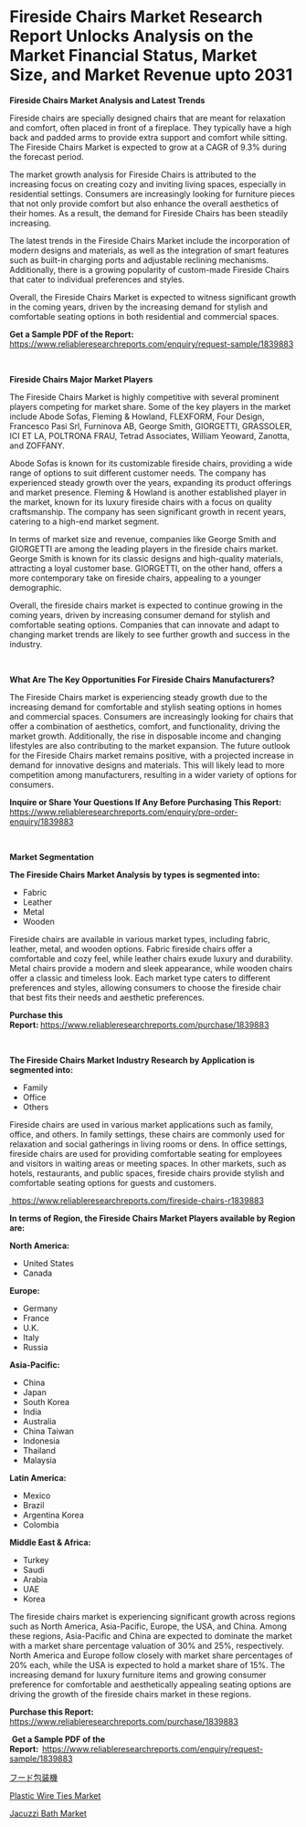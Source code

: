 <p><h1>Fireside Chairs Market Research Report Unlocks Analysis on the Market Financial Status, Market Size, and Market Revenue upto 2031</h1></p><p><strong>Fireside Chairs Market Analysis and Latest Trends</strong></p>
<p><p>Fireside chairs are specially designed chairs that are meant for relaxation and comfort, often placed in front of a fireplace. They typically have a high back and padded arms to provide extra support and comfort while sitting. The Fireside Chairs Market is expected to grow at a CAGR of 9.3% during the forecast period.</p><p>The market growth analysis for Fireside Chairs is attributed to the increasing focus on creating cozy and inviting living spaces, especially in residential settings. Consumers are increasingly looking for furniture pieces that not only provide comfort but also enhance the overall aesthetics of their homes. As a result, the demand for Fireside Chairs has been steadily increasing.</p><p>The latest trends in the Fireside Chairs Market include the incorporation of modern designs and materials, as well as the integration of smart features such as built-in charging ports and adjustable reclining mechanisms. Additionally, there is a growing popularity of custom-made Fireside Chairs that cater to individual preferences and styles.</p><p>Overall, the Fireside Chairs Market is expected to witness significant growth in the coming years, driven by the increasing demand for stylish and comfortable seating options in both residential and commercial spaces.</p></p>
<p><strong>Get a Sample PDF of the Report:&nbsp;</strong> <a href="https://www.reliableresearchreports.com/enquiry/request-sample/1839883">https://www.reliableresearchreports.com/enquiry/request-sample/1839883</a></p>
<p>&nbsp;</p>
<p><strong>Fireside Chairs Major Market Players</strong></p>
<p><p>The Fireside Chairs Market is highly competitive with several prominent players competing for market share. Some of the key players in the market include Abode Sofas, Fleming & Howland, FLEXFORM, Four Design, Francesco Pasi Srl, Furninova AB, George Smith, GIORGETTI, GRASSOLER, ICI ET LA, POLTRONA FRAU, Tetrad Associates, William Yeoward, Zanotta, and ZOFFANY.</p><p>Abode Sofas is known for its customizable fireside chairs, providing a wide range of options to suit different customer needs. The company has experienced steady growth over the years, expanding its product offerings and market presence. Fleming & Howland is another established player in the market, known for its luxury fireside chairs with a focus on quality craftsmanship. The company has seen significant growth in recent years, catering to a high-end market segment.</p><p>In terms of market size and revenue, companies like George Smith and GIORGETTI are among the leading players in the fireside chairs market. George Smith is known for its classic designs and high-quality materials, attracting a loyal customer base. GIORGETTI, on the other hand, offers a more contemporary take on fireside chairs, appealing to a younger demographic.</p><p>Overall, the fireside chairs market is expected to continue growing in the coming years, driven by increasing consumer demand for stylish and comfortable seating options. Companies that can innovate and adapt to changing market trends are likely to see further growth and success in the industry.</p></p>
<p>&nbsp;</p>
<p><strong>What Are The Key Opportunities For Fireside Chairs Manufacturers?</strong></p>
<p><p>The Fireside Chairs market is experiencing steady growth due to the increasing demand for comfortable and stylish seating options in homes and commercial spaces. Consumers are increasingly looking for chairs that offer a combination of aesthetics, comfort, and functionality, driving the market growth. Additionally, the rise in disposable income and changing lifestyles are also contributing to the market expansion. The future outlook for the Fireside Chairs market remains positive, with a projected increase in demand for innovative designs and materials. This will likely lead to more competition among manufacturers, resulting in a wider variety of options for consumers.</p></p>
<p><strong>Inquire or Share Your Questions If Any Before Purchasing This Report:</strong> <a href="https://www.reliableresearchreports.com/enquiry/pre-order-enquiry/1839883">https://www.reliableresearchreports.com/enquiry/pre-order-enquiry/1839883</a></p>
<p>&nbsp;</p>
<p><strong>Market Segmentation</strong></p>
<p><strong>The Fireside Chairs Market Analysis by types is segmented into:</strong></p>
<p><ul><li>Fabric</li><li>Leather</li><li>Metal</li><li>Wooden</li></ul></p>
<p><p>Fireside chairs are available in various market types, including fabric, leather, metal, and wooden options. Fabric fireside chairs offer a comfortable and cozy feel, while leather chairs exude luxury and durability. Metal chairs provide a modern and sleek appearance, while wooden chairs offer a classic and timeless look. Each market type caters to different preferences and styles, allowing consumers to choose the fireside chair that best fits their needs and aesthetic preferences.</p></p>
<p><strong>Purchase this Report:&nbsp;</strong><a href="https://www.reliableresearchreports.com/purchase/1839883">https://www.reliableresearchreports.com/purchase/1839883</a></p>
<p>&nbsp;</p>
<p><strong>The Fireside Chairs Market Industry Research by Application is segmented into:</strong></p>
<p><ul><li>Family</li><li>Office</li><li>Others</li></ul></p>
<p><p>Fireside chairs are used in various market applications such as family, office, and others. In family settings, these chairs are commonly used for relaxation and social gatherings in living rooms or dens. In office settings, fireside chairs are used for providing comfortable seating for employees and visitors in waiting areas or meeting spaces. In other markets, such as hotels, restaurants, and public spaces, fireside chairs provide stylish and comfortable seating options for guests and customers.</p></p>
<p><a href="https://www.reliableresearchreports.com/fireside-chairs-r1839883">&nbsp;https://www.reliableresearchreports.com/fireside-chairs-r1839883</a></p>
<p><strong>In terms of Region, the Fireside Chairs Market Players available by Region are:</strong></p>
<p>
    <p> <strong> North America: </strong>
        <ul>
            <li>United States</li>
            <li>Canada</li>
        </ul>
        </p> 
    <p> <strong> Europe: </strong>
        <ul>
            <li>Germany</li>
            <li>France</li>
            <li>U.K.</li>
            <li>Italy</li>
            <li>Russia</li>
        </ul>
        </p> 
    <p> <strong> Asia-Pacific: </strong>
        <ul>
            <li>China</li>
            <li>Japan</li>
            <li>South Korea</li>
            <li>India</li>
            <li>Australia</li>
            <li>China Taiwan</li>
            <li>Indonesia</li>
            <li>Thailand</li>
            <li>Malaysia</li>
        </ul>
        </p> 
    <p> <strong> Latin America: </strong>
        <ul>
            <li>Mexico</li>
            <li>Brazil</li>
            <li>Argentina Korea</li>
            <li>Colombia</li>
        </ul>
        </p> 
    <p> <strong> Middle East & Africa: </strong>
        <ul>
            <li>Turkey</li>
            <li>Saudi</li>
            <li>Arabia</li>
            <li>UAE</li>
            <li>Korea</li>
        </ul>
    </p>
    </p>
<p><p>The fireside chairs market is experiencing significant growth across regions such as North America, Asia-Pacific, Europe, the USA, and China. Among these regions, Asia-Pacific and China are expected to dominate the market with a market share percentage valuation of 30% and 25%, respectively. North America and Europe follow closely with market share percentages of 20% each, while the USA is expected to hold a market share of 15%. The increasing demand for luxury furniture items and growing consumer preference for comfortable and aesthetically appealing seating options are driving the growth of the fireside chairs market in these regions.</p></p>
<p><strong>Purchase this Report: </strong><a href="https://www.reliableresearchreports.com/purchase/1839883">https://www.reliableresearchreports.com/purchase/1839883</a></p>
<p>&nbsp;<strong>Get a Sample PDF of the Report:&nbsp;&nbsp;</strong><a href="https://www.reliableresearchreports.com/enquiry/request-sample/1839883">https://www.reliableresearchreports.com/enquiry/request-sample/1839883</a></p>
<p><strong></strong></p>
<p><p><a href="https://github.com/one-cool-chick/Market-Research-Report-List-2/blob/main/1680821141644.md">フード包装機</a></p><p><a href="https://github.com/kaiserrayhan25/Market-Research-Report-List-1/blob/main/plastic-wire-ties-market.md">Plastic Wire Ties Market</a></p><p><a href="https://github.com/FassouRP/Market-Research-Report-List-5/blob/main/jacuzzi-bath-market.md">Jacuzzi Bath Market</a></p></p>